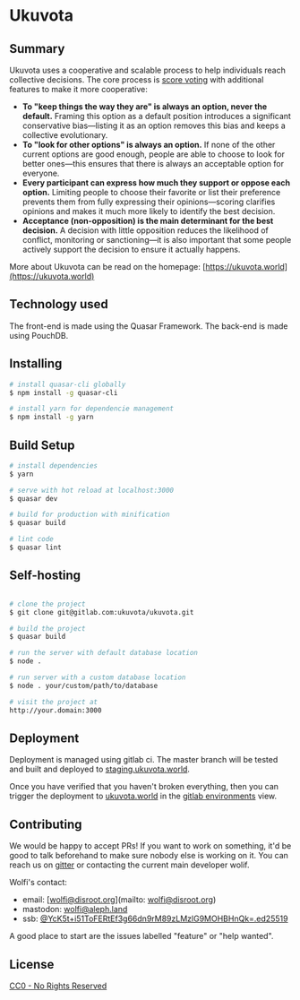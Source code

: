 # Ukuvota
## Summary
Ukuvota uses a cooperative and scalable process to help individuals reach collective decisions. The core process is [score voting](https://electology.org/score-voting) with additional features to make it more cooperative:
- **To "keep things the way they are" is always an option, never the default.** Framing this option as a default position introduces a significant conservative bias—listing it as an option removes this bias and keeps a collective evolutionary.
- **To "look for other options" is always an option.** If none of the other current options are good enough, people are able to choose to look for better ones—this ensures that there is always an acceptable option for everyone.
- **Every participant can express how much they support or oppose each option.** Limiting people to choose their favorite or list their preference prevents them from fully expressing their opinions—scoring clarifies opinions and makes it much more likely to identify the best decision.
- **Acceptance (non-opposition) is the main determinant for the best decision.** A decision with little opposition reduces the likelihood of conflict, monitoring or sanctioning—it is also important that some people actively support the decision to ensure it actually happens.

More about Ukuvota can be read on the homepage: [https://ukuvota.world](https://ukuvota.world)

## Technology used
The front-end is made using the Quasar Framework. The back-end is made using PouchDB.

## Installing
``` bash
# install quasar-cli globally
$ npm install -g quasar-cli

# install yarn for dependencie management
$ npm install -g yarn
```

## Build Setup

``` bash
# install dependencies
$ yarn

# serve with hot reload at localhost:3000
$ quasar dev

# build for production with minification
$ quasar build

# lint code
$ quasar lint
```

## Self-hosting

``` bash

# clone the project
$ git clone git@gitlab.com:ukuvota/ukuvota.git

# build the project
$ quasar build

# run the server with default database location
$ node .

# run server with a custom database location
$ node . your/custom/path/to/database

# visit the project at
http://your.domain:3000
```

## Deployment

Deployment is managed using gitlab ci. The master branch will be tested and built and deployed to [staging.ukuvota.world](https://staging.ukuvota.world).

Once you have verified that you haven't broken everything, then you can trigger the deployment to [ukuvota.world](https://ukuvota.world) in the [gitlab environments](https://gitlab.com/ukuvota/ukuvota/environments) view.

## Contributing
We would be happy to accept PRs! If you want to work on something, it'd be good to talk beforehand to make sure nobody else is working on it. You can reach us on [gitter](https://gitter.im/ukuvota/Lobby?utm_source=share-link&utm_medium=link&utm_campaign=share-link) or contacting the current main developer wolif.

Wolfi's contact:
 - email: [wolfi@disroot.org](mailto: wolfi@disroot.org)
 - mastodon: [wolfi@aleph.land](https://aleph.land/@wolfi)
 - ssb: [@YcK5t+i51ToFERtEf3g66dn9rM89zLMzlG9MOHBHnQk=.ed25519](@YcK5t+i51ToFERtEf3g66dn9rM89zLMzlG9MOHBHnQk=.ed25519)

A good place to start are the issues labelled "feature" or "help wanted".

## License
[CC0 - No Rights Reserved](LICENSE)

